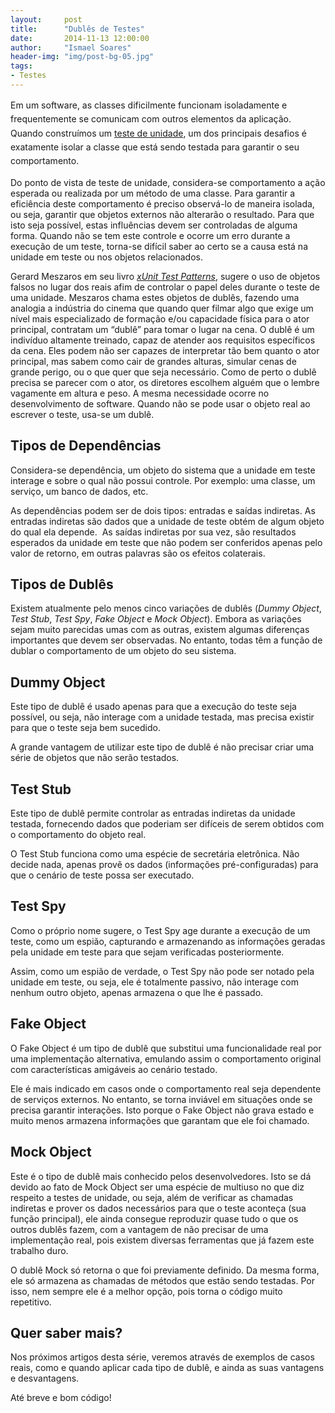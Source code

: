 ```yaml
---
layout:     post
title:      "Dublês de Testes"
date:       2014-11-13 12:00:00
author:     "Ismael Soares"
header-img: "img/post-bg-05.jpg"
tags:
- Testes
---
```


<span style="line-height: 1.6;">Em um software, as classes dificilmente funcionam isoladamente e frequentemente se comunicam com outros elementos da aplicação. Quando construímos um </span><a style="line-height: 1.6;" href="http://improveit.com.br/xp/praticas/tdd">teste de unidade</a><span style="line-height: 1.6;">, um dos principais desafios é exatamente isolar a classe que está sendo testada para garantir o seu comportamento.</span>

<p>Do ponto de vista de teste de unidade, considera-se comportamento a ação esperada ou realizada por um método de uma classe. Para garantir a eficiência deste comportamento é preciso observá-lo de maneira isolada, ou seja, garantir que objetos externos não alterarão o resultado. Para que isto seja possível, estas influências devem ser controladas de alguma forma. Quando não se tem este controle e ocorre um erro durante a execução de um teste, torna-se difícil saber ao certo se a causa está na unidade em teste ou nos objetos relacionados.</p>

<p>Gerard Meszaros em seu livro <a href="http://xunitpatterns.com"><i>xUnit</i><i> </i><i>Test</i><i> </i><i>Patterns</i></a>, sugere o uso de objetos falsos no lugar dos reais afim de controlar o papel deles durante o teste de uma unidade. Meszaros chama estes objetos de dublês, fazendo uma analogia a indústria do cinema que quando quer filmar algo que exige um nível mais especializado de formação e/ou capacidade física para o ator principal, contratam um “dublê” para tomar o lugar na cena. O dublê é um indivíduo altamente treinado, capaz de atender aos requisitos específicos da cena. Eles podem não ser capazes de interpretar tão bem quanto o ator principal, mas sabem como cair de grandes alturas, simular cenas de grande perigo, ou o que quer que seja necessário. Como de perto o dublê precisa se parecer com o ator, os diretores escolhem alguém que o lembre vagamente em altura e peso. A mesma necessidade ocorre no desenvolvimento de software. Quando não se pode usar o objeto real ao escrever o teste, usa-se um dublê.</p>

<h2>Tipos de Dependências</h2>
<p>Considera-se dependência, um objeto do sistema que a unidade em teste interage e sobre o qual não possui controle. Por exemplo: uma classe, um serviço, um banco de dados, etc.</p>

<p>As dependências podem ser de dois tipos: entradas e saídas indiretas. As entradas indiretas são dados que a unidade de teste obtém de algum objeto do qual ela depende.  As saídas indiretas por sua vez, são resultados esperados da unidade em teste que não podem ser conferidos apenas pelo valor de retorno, em outras palavras são os efeitos colaterais.</p>

<h2>Tipos de Dublês</h2>
<p>Existem atualmente pelo menos cinco variações de dublês (<i>Dummy Object</i>, <i>Test Stub</i>, <i>Test Spy</i>, <i>Fake Object</i> e <i>Mock Object</i>). Embora as variações sejam muito parecidas umas com as outras, existem algumas diferenças importantes que devem ser observadas. No entanto, todas têm a função de dublar o comportamento de um objeto do seu sistema.</p>

<h2>Dummy Object</h2>
<p>Este tipo de dublê é usado apenas para que a execução do teste seja possível, ou seja, não interage com a unidade testada, mas precisa existir para que o teste seja bem sucedido.</p>

<p>A grande vantagem de utilizar este tipo de dublê é não precisar criar uma série de objetos que não serão testados.</p>

<h2>Test Stub</h2>
<p>Este tipo de dublê permite controlar as entradas indiretas da unidade testada, fornecendo dados que poderiam ser difíceis de serem obtidos com o comportamento do objeto real.</p>

<p>O Test Stub funciona como uma espécie de secretária eletrônica. Não decide nada, apenas provê os dados (informações pré-configuradas) para que o cenário de teste possa ser executado.</p>

<h2>Test Spy</h2>
<p>Como o próprio nome sugere, o Test Spy age durante a execução de um teste, como um espião, capturando e armazenando as informações geradas pela unidade em teste para que sejam verificadas posteriormente.</p>

<p>Assim, como um espião de verdade, o Test Spy não pode ser notado pela unidade em teste, ou seja, ele é totalmente passivo, não interage com nenhum outro objeto, apenas armazena o que lhe é passado.</p>

<h2>Fake Object</h2>
<p>O Fake Object é um tipo de dublê que substitui uma funcionalidade real por uma implementação alternativa, emulando assim o comportamento original com características amigáveis ao cenário testado. </p>

<p>Ele é mais indicado em casos onde o comportamento real seja dependente de serviços externos. No entanto, se torna inviável em situações onde se precisa garantir interações. Isto porque o Fake Object não grava estado e muito menos armazena informações que garantam que ele foi chamado.</p>

<h2>Mock Object</h2>
<p>Este é o tipo de dublê mais conhecido pelos desenvolvedores. Isto se dá devido ao fato de Mock Object ser uma espécie de multiuso no que diz respeito a testes de unidade, ou seja, além de verificar as chamadas indiretas e prover os dados necessários para que o teste aconteça (sua função principal), ele ainda consegue reproduzir quase tudo o que os outros dublês fazem, com a vantagem de não precisar de uma implementação real, pois existem diversas ferramentas que já fazem este trabalho duro.</p>

<p>O dublê Mock só retorna o que foi previamente definido. Da mesma forma, ele só armazena as chamadas de métodos que estão sendo testadas. Por isso, nem sempre ele é a melhor opção, pois torna o código muito repetitivo.</p>

<h2>Quer saber mais?</h2>
<p>Nos próximos artigos desta série, veremos através de exemplos de casos reais, como e quando aplicar cada tipo de dublê, e ainda as suas vantagens e desvantagens.</p>

<p>Até breve e bom código!</p>